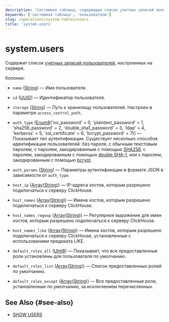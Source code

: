 ```yaml
---
description: 'Системная таблица, содержащая список учетных записей пользователей, настроенных на сервере.'
keywords: ['системная таблица', 'пользователи']
slug: /operations/system-tables/users
title: 'system.users'
---
```



# system.users

Содержит список [учетных записей пользователей](../../guides/sre/user-management/index.md#user-account-management), настроенных на сервере.

Колонки:
- `name` ([String](../../sql-reference/data-types/string.md)) — Имя пользователя.

- `id` ([UUID](../../sql-reference/data-types/uuid.md)) — Идентификатор пользователя.

- `storage` ([String](../../sql-reference/data-types/string.md)) — Путь к хранилищу пользователей. Настроен в параметре `access_control_path`.

- `auth_type` ([Enum8](../../sql-reference/data-types/enum.md)('no_password' = 0, 'plaintext_password' = 1, 'sha256_password' = 2, 'double_sha1_password' = 3, 'ldap' = 4, 'kerberos' = 5, 'ssl_certificate' = 6, 'bcrypt_password' = 7)) — Показывает тип аутентификации. Существует несколько способов идентификации пользователей: без пароля, с обычным текстовым паролем, с паролем, закодированным с помощью [SHA256](https://en.wikipedia.org/wiki/SHA-2), с паролем, закодированным с помощью [double SHA-1](https://en.wikipedia.org/wiki/SHA-1), или с паролем, закодированным с помощью [bcrypt](https://en.wikipedia.org/wiki/Bcrypt).

- `auth_params` ([String](../../sql-reference/data-types/string.md)) — Параметры аутентификации в формате JSON в зависимости от `auth_type`.

- `host_ip` ([Array](../../sql-reference/data-types/array.md)([String](../../sql-reference/data-types/string.md))) — IP-адреса хостов, которым разрешено подключаться к серверу ClickHouse.

- `host_names` ([Array](../../sql-reference/data-types/array.md)([String](../../sql-reference/data-types/string.md))) — Имена хостов, которым разрешено подключаться к серверу ClickHouse.

- `host_names_regexp` ([Array](../../sql-reference/data-types/array.md)([String](../../sql-reference/data-types/string.md))) — Регулярное выражение для имен хостов, которым разрешено подключаться к серверу ClickHouse.

- `host_names_like` ([Array](../../sql-reference/data-types/array.md)([String](../../sql-reference/data-types/string.md))) — Имена хостов, которым разрешено подключаться к серверу ClickHouse, установленные с использованием предиката LIKE.

- `default_roles_all` ([UInt8](/sql-reference/data-types/int-uint#integer-ranges)) — Показывает, что все предоставленные роли установлены для пользователя по умолчанию.

- `default_roles_list` ([Array](../../sql-reference/data-types/array.md)([String](../../sql-reference/data-types/string.md))) — Список предоставленных ролей по умолчанию.

- `default_roles_except` ([Array](../../sql-reference/data-types/array.md)([String](../../sql-reference/data-types/string.md))) — Все предоставленные роли, установленные по умолчанию, за исключением перечисленных.

## See Also {#see-also}

- [SHOW USERS](/sql-reference/statements/show#show-users)
